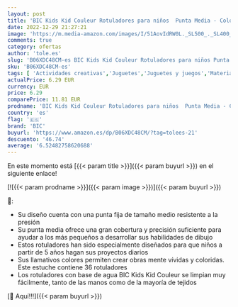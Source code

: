 ```yaml
---
layout: post
title: 'BIC Kids Kid Couleur Rotuladores para niños  Punta Media - Colores Surtidos  Estuche de 36 Unidades - rotuladores lavables ideal para actividades creativas en casa y colegio'
date: 2022-12-29 21:27:21
image: 'https://m.media-amazon.com/images/I/51AovIdRW0L._SL500_._SL400_.jpg'
comments: true
category: ofertas
author: 'tole.es'
slug: 'B06XDC48CM-es BIC Kids Kid Couleur Rotuladores para niños Punta Media -...'
sku: 'B06XDC48CM-es'
tags: [ 'Actividades creativas','Juguetes','Juguetes y juegos','Material de escritura y dibujo para niños','Rotuladores de colores para niños','bic','rotuladores','🇪🇸', ]
actualPrice: 6.29 EUR
currency: EUR
price: 6.29
comparePrice: 11.81 EUR
prodname: 'BIC Kids Kid Couleur Rotuladores para niños  Punta Media - Colores Surtidos  Estuche de 36 Unidades - rotuladores lavables ideal para actividades creativas en casa y colegio'
country: 'es'
flag: '🇪🇸'
brand: 'BIC'
buyurl: 'https://www.amazon.es/dp/B06XDC48CM/?tag=tolees-21'
descuento: '46.74'
average: '6.52482758620688'
---
```


En este momento está [{{< param title >}}]({{< param buyurl >}}) en el siguiente enlace!

[![{{< param prodname >}}]({{< param image >}})]({{< param buyurl >}})

🔎:

- Su diseño cuenta con una punta fija de tamaño medio resistente a la presión
- Su punta media ofrece una gran cobertura y precisión suficiente para ayudar a los más pequeños a desarrollar sus habilidades de dibujo
- Estos rotuladores han sido especialmente diseñados para que niños a partir de 5 años hagan sus proyectos diarios
- Sus llamativos colores permiten crear obras mente vívidas y coloridas. Este estuche contiene 36 rotuladores
- Los rotuladores con base de agua BIC Kids Kid Couleur se limpian muy fácilmente, tanto de las manos como de la mayoría de tejidos

[🛒 Aquí!!!]({{< param buyurl >}})

